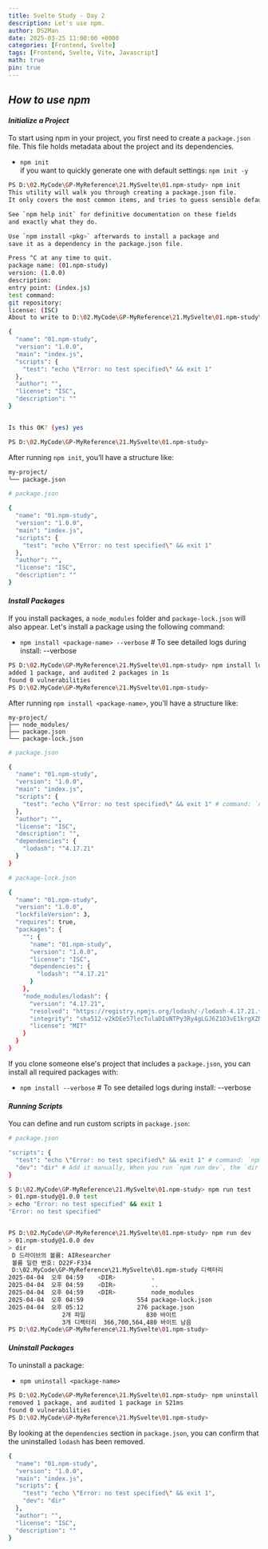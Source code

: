```yaml
---
title: Svelte Study - Day 2
description: Let's use npm. 
author: DS2Man
date: 2025-03-25 11:00:00 +0000
categories: [Frontend, Svelte]
tags: [Frontend, Svelte, Vite, Javascript]
math: true
pin: true
---
```

  
## *How to use npm*

#### *Initialize a Project*

To start using npm in your project, you first need to create a `package.json` file. This file holds metadata about the project and its dependencies.

- `npm init`    
	if you want to quickly generate one with default settings: `npm init -y`

```bash
PS D:\02.MyCode\GP-MyReference\21.MySvelte\01.npm-study> npm init
This utility will walk you through creating a package.json file.
It only covers the most common items, and tries to guess sensible defaults.

See `npm help init` for definitive documentation on these fields
and exactly what they do.

Use `npm install <pkg>` afterwards to install a package and
save it as a dependency in the package.json file.

Press ^C at any time to quit.
package name: (01.npm-study)
version: (1.0.0)
description:
entry point: (index.js)
test command:
git repository:
license: (ISC)
About to write to D:\02.MyCode\GP-MyReference\21.MySvelte\01.npm-study\package.json:

{
  "name": "01.npm-study",
  "version": "1.0.0",
  "main": "index.js",
  "scripts": {
    "test": "echo \"Error: no test specified\" && exit 1"
  },
  "author": "",
  "license": "ISC",
  "description": ""
}


Is this OK? (yes) yes

PS D:\02.MyCode\GP-MyReference\21.MySvelte\01.npm-study>
```

After running `npm init`, you’ll have a structure like:

```bash
my-project/
└── package.json
```

```bash
# package.json

{
  "name": "01.npm-study",
  "version": "1.0.0",
  "main": "index.js",
  "scripts": {
    "test": "echo \"Error: no test specified\" && exit 1"
  },
  "author": "",
  "license": "ISC",
  "description": ""
}
```

#### *Install Packages*

If you install packages, a `node_modules` folder and `package-lock.json` will also appear.
Let's install a package using the following command:

- `npm install <package-name> --verbose` # To see detailed logs during install: --verbose

```bash
PS D:\02.MyCode\GP-MyReference\21.MySvelte\01.npm-study> npm install lodash
added 1 package, and audited 2 packages in 1s
found 0 vulnerabilities
PS D:\02.MyCode\GP-MyReference\21.MySvelte\01.npm-study>
```

After running `npm install <package-name>`, you’ll have a structure like:

```
my-project/
├── node_modules/
├── package.json
└── package-lock.json
```

```bash
# package.json

{
  "name": "01.npm-study",
  "version": "1.0.0",
  "main": "index.js",
  "scripts": {
    "test": "echo \"Error: no test specified\" && exit 1" # command: `npm run test`
  },
  "author": "",
  "license": "ISC",
  "description": "",
  "dependencies": {
    "lodash": "^4.17.21"
  }
}
```

```bash
# package-lock.json

{
  "name": "01.npm-study",
  "version": "1.0.0",
  "lockfileVersion": 3,
  "requires": true,
  "packages": {
    "": {
      "name": "01.npm-study",
      "version": "1.0.0",
      "license": "ISC",
      "dependencies": {
        "lodash": "^4.17.21"
      }
    },
    "node_modules/lodash": {
      "version": "4.17.21",
      "resolved": "https://registry.npmjs.org/lodash/-/lodash-4.17.21.tgz",
      "integrity": "sha512-v2kDEe57lecTulaDIuNTPy3Ry4gLGJ6Z1O3vE1krgXZNrsQ+LFTGHVxVjcXPs17LhbZVGedAJv8XZ1tvj5FvSg==",
      "license": "MIT"
    }
  }
}
```

If you clone someone else's project that includes a `package.json`, you can install all required packages with:

- `npm install --verbose`  # To see detailed logs during install: --verbose

#### *Running Scripts*

You can define and run custom scripts in `package.json`:

```bash
# package.json

"scripts": {
  "test": "echo \"Error: no test specified\" && exit 1" # command: `npm run test`
  "dev": "dir" # Add it manually, When you run `npm run dev`, the `dir` command will be executed.
}
```

```bash
S D:\02.MyCode\GP-MyReference\21.MySvelte\01.npm-study> npm run test 
> 01.npm-study@1.0.0 test
> echo "Error: no test specified" && exit 1
"Error: no test specified" 


PS D:\02.MyCode\GP-MyReference\21.MySvelte\01.npm-study> npm run dev 
> 01.npm-study@1.0.0 dev
> dir
 D 드라이브의 볼륨: AIResearcher
 볼륨 일련 번호: D22F-F334
 D:\02.MyCode\GP-MyReference\21.MySvelte\01.npm-study 디렉터리
2025-04-04  오후 04:59    <DIR>          .
2025-04-04  오후 04:59    <DIR>          ..
2025-04-04  오후 04:59    <DIR>          node_modules
2025-04-04  오후 04:59               554 package-lock.json    
2025-04-04  오후 05:12               276 package.json
               2개 파일                 830 바이트
               3개 디렉터리  366,700,564,480 바이트 남음
PS D:\02.MyCode\GP-MyReference\21.MySvelte\01.npm-study>
```

#### *Uninstall Packages*

To uninstall a package:
- `npm uninstall <package-name>`

```bash
PS D:\02.MyCode\GP-MyReference\21.MySvelte\01.npm-study> npm uninstall lodash
removed 1 package, and audited 1 package in 521ms
found 0 vulnerabilities
PS D:\02.MyCode\GP-MyReference\21.MySvelte\01.npm-study>
```

By looking at the `dependencies` section in `package.json`, you can confirm that the uninstalled `lodash` has been removed.

```bash
{
  "name": "01.npm-study",
  "version": "1.0.0",
  "main": "index.js",
  "scripts": {
    "test": "echo \"Error: no test specified\" && exit 1",
    "dev": "dir"
  },
  "author": "",
  "license": "ISC",
  "description": ""
}
```